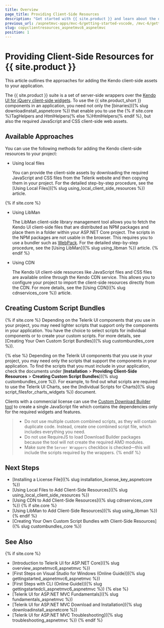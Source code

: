 ```yaml
---
title: Overview
page_title: Providing Client-Side Resources
description: "Get started with {{ site.product }} and learn about the different ways of copying the client-side resources into a Telerik UI for ASP.NET Core project."
previous_url: /aspnetmvc-apps/mvc-6/getting-started-vscode, /mvc-6/getting-started-vscode, /getting-started/getting-started-copy-client-resources, /getting-started/installation/getting-started-copy-client-resources, /installation/getting-started-copy-client-resources, installation-mvc/adding-client-side-resources/getting-started-copy-client-resources
slug: copyclientresources_aspnetmvc6_aspnetmvc
position: 1
---
```


# Providing Client-Side Resources for {{ site.product }}

This article outlines the approaches for adding the Kendo client-side assets to your application.

The {{ site.product }} suite is a set of server-side wrappers over the <a href="https://www.telerik.com/kendo-jquery-ui" target="_blank">Kendo UI for jQuery client-side widgets</a>. To use the {{ site.product_short }} components in an application, you need not only the [binaries]({% slug downloadinstall_aspnetcore %}) that enable you to use the {% if site.core %}TagHelpers and HtmlHelpers{% else %}HtmlHelpers{% endif %}, but also the required JavaScript and CSS client-side web assets. 

## Available Approaches

You can use the following methods for adding the Kendo client-side resources to your project: 

* Using local files

    You can provide the client-side assets by downloading the required JavaScript and CSS files from the Telerik website and then copying them in your project. For the detailed step-by-step procedure, see the [Using Local Files]({% slug using_local_client_side_resources %}) article.

{% if site.core %}
* Using LibMan

    The LibMan client-side library management tool allows you to fetch the Kendo UI client-side files that are distributed as NPM packages and place them in a folder within your ASP.NET Core project. The scripts in the NPM packages are not usable in the browser. This requires you to use a bundler such as <a href="https://webpack.js.org/" target="_blank">WebPack</a>. For the detailed step-by-step procedure, see the [Using LibMan]({% slug using_libman %}) article.
{% endif %}

* Using CDN

    The Kendo UI client-side resources like JavaScript files and CSS files are available online through the Kendo CDN service. This allows you to configure your project to import the client-side resources directly from the CDN. For more details, see the [Using CDN]({% slug cdnservices_core %}) article.

## Creating Custom Script Bundles

{% if site.core %}
Depending on the Telerik UI components that you use in your project, you may need lighter scripts that support only the components in your application. You have the choice to select scripts for individual components or to create your custom scripts. For more details, see [Creating Your Own Custom Script Bundles]({% slug custombundles_core %}).

{% else %}
Depending on the Telerik UI components that you use in your project, you may need only the scripts that support the components in your application. To find the scripts that you must include in your application, check the documents under [**Installation** > **Providing Client-Side Resources** > **Creating Custom Script Bundles**]({% slug custombundles_core %}). For example, to find out what scripts are required to use the Telerik UI Charts, see the [Individual Scripts for Charts]({% slug script_filesfor_charts_widgets %}) document.

Clients with a commercial license can use the [Custom Download Builder tool](https://www.telerik.com/download/custom-download) to create a single JavaScript file which contains the dependencies only for the required widgets and features.

> * Do not use multiple custom combined scripts, as they will contain duplicate code. Instead, create one combined script file, which includes everything you need.
> * Do not use RequireJS to load Download Builder packages because the tool will not create the required AMD modules.
> * Make sure the `Server Wrappers` checkbox is checked&mdash;this will include the scripts required by the wrappers.
{% endif %}
## Next Steps

* [Installing a License File]({% slug installation_license_key_aspnetcore %})
* [Using Local Files to Add Client-Side Resources]({% slug using_local_client_side_resources %})
* [Using CDN to Add Client-Side Resources]({% slug cdnservices_core %})
{% if site.core %}
* [Using LibMan to Add Client-Side Resources]({% slug using_libman %})
{% endif %}
* [Creating Your Own Custom Script Bundles with Client-Side Resources]({% slug custombundles_core %})

## See Also

{% if site.core %}
* [Introduction to Telerik UI for ASP.NET Core]({% slug overview_aspnetmvc6_aspnetmvc %})
* [First Steps on Visual Studio for Windows (Online Guide)]({% slug gettingstarted_aspnetmvc6_aspnetmvc %})
* [First Steps with CLI (Online Guide)]({% slug gettingstartedcli_aspnetmvc6_aspnetmvc %}) 
{% else %}
* [Telerik UI for ASP.NET MVC Fundamentals]({% slug fundamentals_aspnetmvc %})
* [Telerik UI for ASP.NET MVC Download and Installation]({% slug downloadinstall_aspnetcore %})
* [Telerik UI for ASP.NET MVC Troubleshooting]({% slug troubleshooting_aspnetmvc %})
{% endif %}